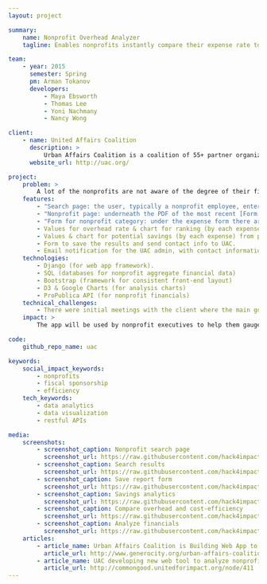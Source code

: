 ```yaml
---
layout: project

summary:
    name: Nonprofit Overhead Analyzer
    tagline: Enables nonprofits instantly compare their expense rate to others' and find areas for savings

team:
    - year: 2015
      semester: Spring
      pm: Arman Tokanov
      developers:
          - Maya Ebsworth 
          - Thomas Lee
          - Yoni Nachmany
          - Nancy Wong	

client:
    - name: United Affairs Coalition
      description: >
          Urban Affairs Coalition is a coalition of 55+ partner organizations, large and small, working on diverse issues that immediately affect communities. They strengthen nonprofits through fiscal sponsorship, capacity building, and program evaluation.
      website_url: http://uac.org/

project:
    problem: >
        A lot of the nonprofits are not aware of the degree of their fiscal responsibility and potential areas of improvement. While UAC does substantial work in outreach, they would like to enable every nonprofit in the United States to be able to quickly self-analyze their expense rate. One benefit is that this will help make the initial conversation with UAC more substantial and productive.
    features:
        - "Search page: the user, typically a nonprofit employee, enters keywords or a specific nonprofit [EIN](http://www.irs.gov/Businesses/Small-Businesses-&-Self-Employed/Employer-ID-Numbers-EINs) to find the nonprofit they are looking for, with results displayed in a paginated table underneath"
        - "Nonprofit page: underneath the PDF of the most recent [Form 990](http://www.irs.gov/uac/Form-990,-Return-of-Organization-Exempt-From-Income-Tax), there are URLs to the nonprofit's page in NCCS and GuideStar databases, and next to the PDF, there are form fields to enter expense values from the PDF."
        - "Form for nonprofit category: under the expense form there are selectors for identification of nonprofit's peer group (state, size, [NTEE code](http://nccs.urban.org/classification/)). Under those there is an 'Analyze' button that a user clicks to see the ranking and potential savings results for this particular nonprofit."
        - Values for overhead rate & chart for ranking (by each expense) within peer group.
        - Values & chart for potential savings (by each expense) from partnership with UAC.
        - Form to save the results and send contact info to UAC.
        - Email notification for the UAC admin, with contact information and analysis results.
    technologies:
        - Django (for web app framework).
        - SQL (databases for nonprofit aggregate financial data)
        - Bootstrap (framework for consistent front-end layout)
        - D3 & Google Charts (for analysis charts)
        - ProPublica API (for nonprofit financials)
    technical_challenges:
        - There were initial meetings with the client where the main goal was to understand the problem and sketch out high level design. After that the first mockup was built and approved by the client. The app was built according to the mockup with slight improvements along the way.
    impact: >
        The app will be used by nonprofit executives to help them gauge the financial health of their entity --  this will hopefully make the issue of nonprofit finances more open and transparent. Potential improvements lie in making the user experience even smoother, which overlays with the overall theme of the app - making nonprofit financial analysis as easy as possible. When there is API access for expense values for each nonprofit, it will be possible to pre-fill those for the user to make the user flow seamless.

code:
    github_repo_name: uac

keywords:
    social_impact_keywords:
        - nonprofits
        - fiscal sponsorship
        - efficiency
    tech_keywords:
        - data analytics
        - data visualization
        - restful APIs

media:
    screenshots:
        - screenshot_caption: Nonprofit search page
          screenshot_url: https://raw.githubusercontent.com/hack4impact/project-screenshots/master/uac/ss01.png
        - screenshot_caption: Search results
          screenshot_url: https://raw.githubusercontent.com/hack4impact/project-screenshots/master/uac/ss02.png
        - screenshot_caption: Save report form
          screenshot_url: https://raw.githubusercontent.com/hack4impact/project-screenshots/master/uac/ss03.png
        - screenshot_caption: Savings analytics
          screenshot_url: https://raw.githubusercontent.com/hack4impact/project-screenshots/master/uac/ss04.png
        - screenshot_caption: Compare overhead and cost-efficiency
          screenshot_url: https://raw.githubusercontent.com/hack4impact/project-screenshots/master/uac/ss05.png
        - screenshot_caption: Analyze financials
          screenshot_url: https://raw.githubusercontent.com/hack4impact/project-screenshots/master/uac/ss06.png
    articles:
        - article_name: Urban Affairs Coalition is Building Web App to Help Nonprofits Understand Overhead Costs
          article_url: http://www.generocity.org/urban-affairs-coalition-building-web-app-to-help-nonprofits-understand-overhead-costs/
        - article_name: UAC developing new web tool to analyze nonprofit overhead costs
          article_url: http://commongood.unitedforimpact.org/node/411
---
```

